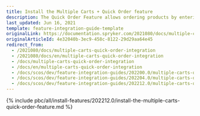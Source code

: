 ```yaml
---
title: Install the Multiple Carts + Quick Order feature
description: The Quick Order Feature allows ordering products by entering SKU and quantity on one page. The guide describes how to integrate the feature into your project.
last_updated: Jun 16, 2021
template: feature-integration-guide-template
originalLink: https://documentation.spryker.com/2021080/docs/multiple-carts-quick-order-integration
originalArticleId: 4e32040b-3ec9-458c-8122-29d29aa64e45
redirect_from:
  - /2021080/docs/multiple-carts-quick-order-integration
  - /2021080/docs/en/multiple-carts-quick-order-integration
  - /docs/multiple-carts-quick-order-integration
  - /docs/en/multiple-carts-quick-order-integration
  - /docs/scos/dev/feature-integration-guides/202200.0/multiple-carts-quick-order-feature-integration.html
  - /docs/scos/dev/feature-integration-guides/202204.0/multiple-carts-quick-order-feature-integration.html
  - /docs/scos/dev/feature-integration-guides/202212.0/multiple-carts-quick-order-feature-integration.html  
---
```


{% include pbc/all/install-features/202212.0/install-the-multiple-carts-quick-order-feature.md %} <!-- To edit, see /_includes/pbc/all/install-features/202212.0/install-the-multiple-carts-quick-order-feature.md -->
